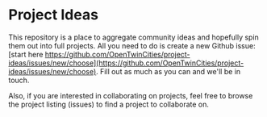# Project Ideas

This repository is a place to aggregate community ideas and hopefully spin them out into full projects. All you need to do is create a new Github issue: [start here https://github.com/OpenTwinCities/project-ideas/issues/new/choose](https://github.com/OpenTwinCities/project-ideas/issues/new/choose). Fill out as much as you can and we'll be in touch.

Also, if you are interested in collaborating on projects, feel free to browse the project listing (issues) to find a project to collaborate on.

